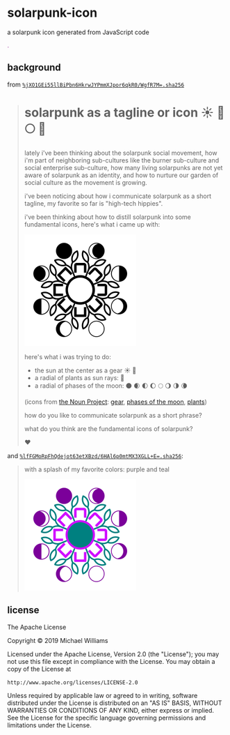 # solarpunk-icon

a solarpunk icon generated from JavaScript code

![solarpunk icon](./icon.svg)

## background

from [`%jXO1GEi55llBiPbn6HkrwJYPmmXJpor6qkR0/WgfR7M=.sha256`](https://viewer.scuttlebot.io/%25jXO1GEi55llBiPbn6HkrwJYPmmXJpor6qkR0%2FWgfR7M%3D.sha256)

> # solarpunk as a tagline or icon :sunny: :nut_and_bolt: :full_moon: :seedling:
>
> lately i've been thinking about the solarpunk social movement, how i'm part of neighboring sub-cultures like the burner sub-culture and social enterprise sub-culture, how many living solarpunks are not yet aware of solarpunk as an identity, and how to nurture our garden of social culture as the movement is growing.
>
> i've been noticing about how i communicate solarpunk as a short tagline, my favorite so far is "high-tech hippies".
>
> i've been thinking about how to distill solarpunk into some fundamental icons, here's what i came up with:
>
> ![solarpunk icon](./icons/1.svg)
>
> here's what i was trying to do:
>
> - the sun at the center as a gear :sunny: :nut_and_bolt:
> - a radial of plants as sun rays: :seedling: 
> - a radial of phases of the moon: :new_moon: :waxing_crescent_moon: :first_quarter_moon: :waxing_gibbous_moon: :full_moon: :waning_gibbous_moon: :last_quarter_moon: :waning_crescent_moon:
>
> (icons from [the Noun Project](https://thenounproject.com/): [gear](https://thenounproject.com/xinhstudio/uploads/?i=37591), [phases of the moon](https://thenounproject.com/lucacarbone/collection/moon-phases/), [plants](https://thenounproject.com/briand.rabideau/uploads/?i=1633409))
>
> how do you like to communicate solarpunk as a short phrase?
>
> what do you think are the fundamental icons of solarpunk?
>
> :heart: 

and [`%lfFGMoRpFhQdejot63etXBzd/6HAl6p0mtMX3XGLL+E=.sha256`](https://viewer.scuttlebot.io/%25lfFGMoRpFhQdejot63etXBzd%2F6HAl6p0mtMX3XGLL%2BE%3D.sha256):

> with a splash of my favorite colors: purple and teal
>
> ![solarpunk icon color](./icons/1-color.svg)

## license

The Apache License

Copyright &copy; 2019 Michael Williams

Licensed under the Apache License, Version 2.0 (the "License");
you may not use this file except in compliance with the License.
You may obtain a copy of the License at

    http://www.apache.org/licenses/LICENSE-2.0

Unless required by applicable law or agreed to in writing, software
distributed under the License is distributed on an "AS IS" BASIS,
WITHOUT WARRANTIES OR CONDITIONS OF ANY KIND, either express or implied.
See the License for the specific language governing permissions and
limitations under the License.
